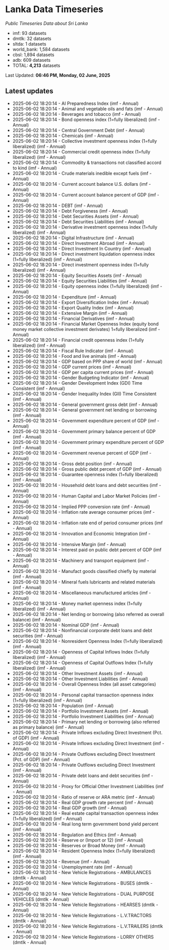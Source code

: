 # Lanka Data Timeseries
*Public Timeseries Data about Sri Lanka*

* imf: 93 datasets
* dmtlk: 32 datasets
* sltda: 1 datasets
* world_bank: 1,584 datasets
* cbsl: 1,894 datasets
* adb: 609 datasets
* TOTAL: **4,213** datasets

Last Updated: **06:46 PM, Monday, 02 June, 2025**

## Latest updates

* 2025-06-02 18:20:14 - AI Preparedness Index (imf - Annual)
* 2025-06-02 18:20:14 - Animal and vegetable oils and fats (imf - Annual)
* 2025-06-02 18:20:14 - Beverages and tobacco (imf - Annual)
* 2025-06-02 18:20:14 - Bond openness index (1=fully liberalized) (imf - Annual)
* 2025-06-02 18:20:14 - Central Government Debt (imf - Annual)
* 2025-06-02 18:20:14 - Chemicals (imf - Annual)
* 2025-06-02 18:20:14 - Collective investment openness index (1=fully liberalized) (imf - Annual)
* 2025-06-02 18:20:14 - Commercial credit openness index (1=fully liberalized) (imf - Annual)
* 2025-06-02 18:20:14 - Commodity & transactions not classified accord to kind (imf - Annual)
* 2025-06-02 18:20:14 - Crude materials inedible except fuels (imf - Annual)
* 2025-06-02 18:20:14 - Current account balance U.S. dollars (imf - Annual)
* 2025-06-02 18:20:14 - Current account balance percent of GDP (imf - Annual)
* 2025-06-02 18:20:14 - DEBT (imf - Annual)
* 2025-06-02 18:20:14 - Debt Forgiveness (imf - Annual)
* 2025-06-02 18:20:14 - Debt Securities Assets (imf - Annual)
* 2025-06-02 18:20:14 - Debt Securities Liabilities (imf - Annual)
* 2025-06-02 18:20:14 - Derivative investment openness index (1=fully liberalized) (imf - Annual)
* 2025-06-02 18:20:14 - Digital Infrastructure (imf - Annual)
* 2025-06-02 18:20:14 - Direct Investment Abroad (imf - Annual)
* 2025-06-02 18:20:14 - Direct Investment In Country (imf - Annual)
* 2025-06-02 18:20:14 - Direct investment liquidation openness index (1=fully liberalized) (imf - Annual)
* 2025-06-02 18:20:14 - Direct investment openness index (1=fully liberalized) (imf - Annual)
* 2025-06-02 18:20:14 - Equity Securities Assets (imf - Annual)
* 2025-06-02 18:20:14 - Equity Securities Liabilities (imf - Annual)
* 2025-06-02 18:20:14 - Equity openness index (1=fully liberalized) (imf - Annual)
* 2025-06-02 18:20:14 - Expenditure (imf - Annual)
* 2025-06-02 18:20:14 - Export Diversification Index (imf - Annual)
* 2025-06-02 18:20:14 - Export Quality Index (imf - Annual)
* 2025-06-02 18:20:14 - Extensive Margin (imf - Annual)
* 2025-06-02 18:20:14 - Financial Derivatives (imf - Annual)
* 2025-06-02 18:20:14 - Financial Market Openness Index (equity bond money market collective investment derivates) 1=fully liberalized (imf - Annual)
* 2025-06-02 18:20:14 - Financial credit openness index (1=fully liberalized) (imf - Annual)
* 2025-06-02 18:20:14 - Fiscal Rule Indicator (imf - Annual)
* 2025-06-02 18:20:14 - Food and live animals (imf - Annual)
* 2025-06-02 18:20:14 - GDP based on PPP share of world (imf - Annual)
* 2025-06-02 18:20:14 - GDP current prices (imf - Annual)
* 2025-06-02 18:20:14 - GDP per capita current prices (imf - Annual)
* 2025-06-02 18:20:14 - Gender Budgeting Indicator (imf - Annual)
* 2025-06-02 18:20:14 - Gender Development Index (GDI) Time Consistent (imf - Annual)
* 2025-06-02 18:20:14 - Gender Inequality Index (GII) Time Consistent (imf - Annual)
* 2025-06-02 18:20:14 - General government gross debt (imf - Annual)
* 2025-06-02 18:20:14 - General government net lending or borrowing (imf - Annual)
* 2025-06-02 18:20:14 - Government expenditure percent of GDP (imf - Annual)
* 2025-06-02 18:20:14 - Government primary balance percent of GDP (imf - Annual)
* 2025-06-02 18:20:14 - Government primary expenditure percent of GDP (imf - Annual)
* 2025-06-02 18:20:14 - Government revenue percent of GDP (imf - Annual)
* 2025-06-02 18:20:14 - Gross debt position (imf - Annual)
* 2025-06-02 18:20:14 - Gross public debt percent of GDP (imf - Annual)
* 2025-06-02 18:20:14 - Guarantee openness index (1=fully liberalized) (imf - Annual)
* 2025-06-02 18:20:14 - Household debt loans and debt securities (imf - Annual)
* 2025-06-02 18:20:14 - Human Capital and Labor Market Policies (imf - Annual)
* 2025-06-02 18:20:14 - Implied PPP conversion rate (imf - Annual)
* 2025-06-02 18:20:14 - Inflation rate average consumer prices (imf - Annual)
* 2025-06-02 18:20:14 - Inflation rate end of period consumer prices (imf - Annual)
* 2025-06-02 18:20:14 - Innovation and Economic Integration (imf - Annual)
* 2025-06-02 18:20:14 - Intensive Margin (imf - Annual)
* 2025-06-02 18:20:14 - Interest paid on public debt percent of GDP (imf - Annual)
* 2025-06-02 18:20:14 - Machinery and transport equipment (imf - Annual)
* 2025-06-02 18:20:14 - Manufact goods classified chiefly by material (imf - Annual)
* 2025-06-02 18:20:14 - Mineral fuels lubricants and related materials (imf - Annual)
* 2025-06-02 18:20:14 - Miscellaneous manufactured articles (imf - Annual)
* 2025-06-02 18:20:14 - Money market openness index (1=fully liberalized) (imf - Annual)
* 2025-06-02 18:20:14 - Net lending or borrowing (also referred as overall balance) (imf - Annual)
* 2025-06-02 18:20:14 - Nominal GDP (imf - Annual)
* 2025-06-02 18:20:14 - Nonfinancial corporate debt loans and debt securities (imf - Annual)
* 2025-06-02 18:20:14 - Nonresident Openness Index (1=fully liberalized) (imf - Annual)
* 2025-06-02 18:20:14 - Openness of Capital Inflows Index (1=fully liberalized) (imf - Annual)
* 2025-06-02 18:20:14 - Openness of Capital Outflows Index (1=fully liberalized) (imf - Annual)
* 2025-06-02 18:20:14 - Other Investment Assets (imf - Annual)
* 2025-06-02 18:20:14 - Other Investment Liabilities (imf - Annual)
* 2025-06-02 18:20:14 - Overall Openness Index (all asset categories) (imf - Annual)
* 2025-06-02 18:20:14 - Personal capital transaction openness index (1=fully liberalized) (imf - Annual)
* 2025-06-02 18:20:14 - Population (imf - Annual)
* 2025-06-02 18:20:14 - Portfolio Investment Assets (imf - Annual)
* 2025-06-02 18:20:14 - Portfolio Investment Liabilities (imf - Annual)
* 2025-06-02 18:20:14 - Primary net lending or borrowing (also referred as primary balance) (imf - Annual)
* 2025-06-02 18:20:14 - Private Inflows excluding Direct Investment (Pct. of GDP) (imf - Annual)
* 2025-06-02 18:20:14 - Private Inflows excluding Direct Investment (imf - Annual)
* 2025-06-02 18:20:14 - Private Outflows excluding Direct Investment (Pct. of GDP) (imf - Annual)
* 2025-06-02 18:20:14 - Private Outflows excluding Direct Investment (imf - Annual)
* 2025-06-02 18:20:14 - Private debt loans and debt securities (imf - Annual)
* 2025-06-02 18:20:14 - Proxy for Official Other Investment Liabilities (imf - Annual)
* 2025-06-02 18:20:14 - Ratio of reserve or ARA metric (imf - Annual)
* 2025-06-02 18:20:14 - Real GDP growth rate percent (imf - Annual)
* 2025-06-02 18:20:14 - Real GDP growth (imf - Annual)
* 2025-06-02 18:20:14 - Real estate capital transaction openness index (1=fully liberalized) (imf - Annual)
* 2025-06-02 18:20:14 - Real long term government bond yield percent (imf - Annual)
* 2025-06-02 18:20:14 - Regulation and Ethics (imf - Annual)
* 2025-06-02 18:20:14 - Reserve or (Import or 12) (imf - Annual)
* 2025-06-02 18:20:14 - Reserves or Broad Money (imf - Annual)
* 2025-06-02 18:20:14 - Resident Openness Index (1=fully liberalized) (imf - Annual)
* 2025-06-02 18:20:14 - Revenue (imf - Annual)
* 2025-06-02 18:20:14 - Unemployment rate (imf - Annual)
* 2025-06-02 18:20:14 - New Vehicle Registrations - AMBULANCES (dmtlk - Annual)
* 2025-06-02 18:20:14 - New Vehicle Registrations - BUSES (dmtlk - Annual)
* 2025-06-02 18:20:14 - New Vehicle Registrations - DUAL PURPOSE VEHICLES (dmtlk - Annual)
* 2025-06-02 18:20:14 - New Vehicle Registrations - HEARSES (dmtlk - Annual)
* 2025-06-02 18:20:14 - New Vehicle Registrations - L.V.TRACTORS (dmtlk - Annual)
* 2025-06-02 18:20:14 - New Vehicle Registrations - L.V.TRAILERS (dmtlk - Annual)
* 2025-06-02 18:20:14 - New Vehicle Registrations - LORRY OTHERS (dmtlk - Annual)